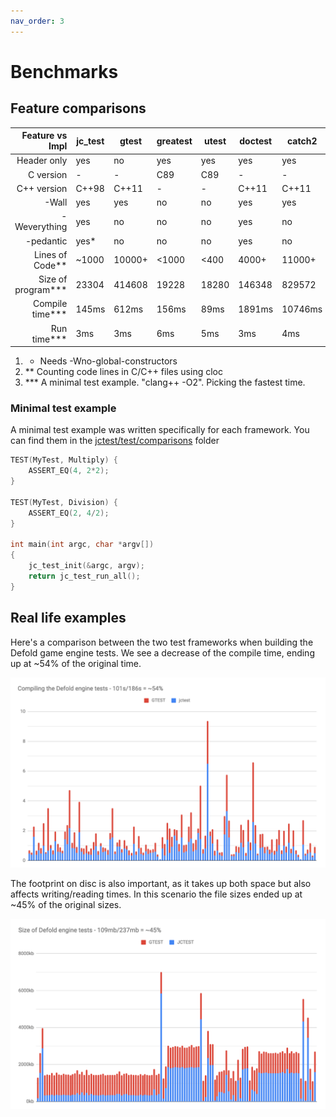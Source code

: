 ```yaml
---
nav_order: 3
---
```


# Benchmarks

## Feature comparisons

| Feature vs Impl        | jc_test |  gtest  | greatest |  utest  | doctest |  catch2 |
|-----------------------:|---------|---------|----------|---------|---------|---------|
| Header only            |   yes   |    no   |    yes   |   yes   |   yes   |   yes   |
| C version              |    -    |    -    |    C89   |   C89   |    -    |    -    |
| C++ version            |  C++98  |  C++11  |     -    |    -    |  C++11  |  C++11  |
| -Wall                  |   yes   |   yes   |    no    |   no    |   yes   |   yes   |
| -Weverything           |   yes   |    no   |    no    |   no    |   yes   |    no   |
| -pedantic              |   yes*  |    no   |    no    |   no    |   yes   |    no   |
| Lines of Code**        |  ~1000  |  10000+ |   <1000  |  <400   |  4000+  |  11000+ |
| Size of program***     |  23304  |  414608 |   19228  |  18280  |  146348 |  829572 |
| Compile time***        |  145ms  |  612ms  |   156ms  |   89ms  |  1891ms | 10746ms |
| Run time***            |    3ms  |    3ms  |    6ms   |    5ms  |    3ms  |   4ms   |


1. * Needs -Wno-global-constructors
1. ** Counting code lines in C/C++ files using cloc
1. *** A minimal test example. "clang++ -O2". Picking the fastest time.

### Minimal test example

A minimal test example was written specifically for each framework.
You can find them in the [jctest/test/comparisons](https://github.com/JCash/jctest/tree/master/test/comparisons) folder

```cpp
TEST(MyTest, Multiply) {
    ASSERT_EQ(4, 2*2);
}

TEST(MyTest, Division) {
    ASSERT_EQ(2, 4/2);
}

int main(int argc, char *argv[])
{
    jc_test_init(&argc, argv);
    return jc_test_run_all();
}
```

## Real life examples

Here's a comparison between the two test frameworks when building the Defold game engine tests.
We see a decrease of the compile time, ending up at ~54% of the original time.

![benchmark_enginetests.png](./examples/benchmark_enginetests.png)

The footprint on disc is also important, as it takes up both space but also affects writing/reading times.
In this scenario the file sizes ended up at ~45% of the original sizes.

![benchmark_enginetests.png](./examples/benchmark_enginetestsizes.png)

